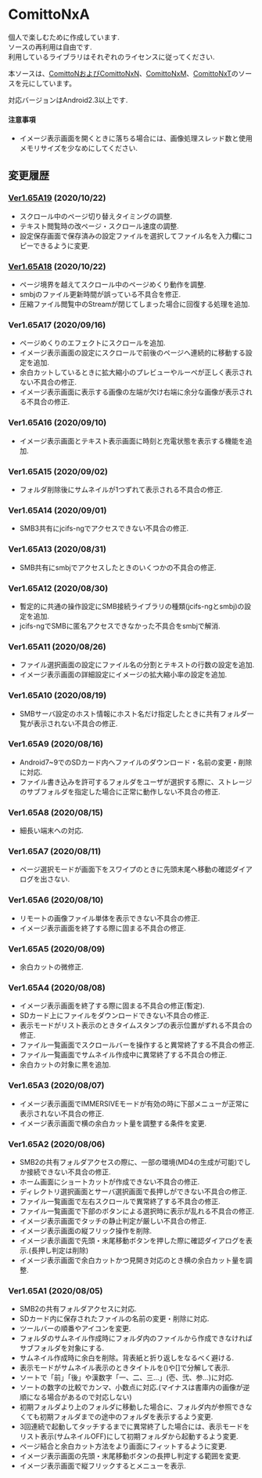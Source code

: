 # ComittoNxA

個人で楽しむために作成しています.  
ソースの再利用は自由です.  
利用しているライブラリはそれぞれのライセンスに従ってください.  

本ソースは、[ComittoNおよびComittoNxN](https://docs.google.com/open?id=0Bzx6UxEo3Pg0SXNIQVdRVnVqemM)、[ComittoNxM](https://www.axfc.net/u/3792235)、[ComittoNxT](https://www.axfc.net/u/3978158)のソースを元にしています。

対応バージョンはAndroid2.3以上です.  


#### 注意事項

  - イメージ表示画面を開くときに落ちる場合には、画像処理スレッド数と使用メモリサイズを少なめにしてください.  


## 変更履歴


### [Ver1.65A19](https://github.com/ComittoNxA/ComittoNxA/releases/tag/1.65A19) (2020/10/22)

  - スクロール中のページ切り替えタイミングの調整.
  - テキスト閲覧時の改ページ・スクロール速度の調整.
  - 設定保存画面で保存済みの設定ファイルを選択してファイル名を入力欄にコピーできるように変更.


### [Ver1.65A18](https://github.com/ComittoNxA/ComittoNxA/releases/tag/1.65A18) (2020/10/22)

  - ページ境界を越えてスクロール中のページめくり動作を調整.
  - smbjのファイル更新時間が誤っている不具合を修正.
  - 圧縮ファイル閲覧中のStreamが閉じてしまった場合に回復する処理を追加.


### Ver1.65A17 (2020/09/16)

  - ページめくりのエフェクトにスクロールを追加.
  - イメージ表示画面の設定にスクロールで前後のページへ連続的に移動する設定を追加.
  - 余白カットしているときに拡大縮小のプレビューやルーペが正しく表示されない不具合の修正.
  - イメージ表示画面に表示する画像の左端が欠け右端に余分な画像が表示される不具合の修正.


### Ver1.65A16 (2020/09/10)

  - イメージ表示画面とテキスト表示画面に時刻と充電状態を表示する機能を追加.


### Ver1.65A15 (2020/09/02)

  - フォルダ削除後にサムネイルが1つずれて表示される不具合の修正.


### Ver1.65A14 (2020/09/01)

  - SMB3共有にjcifs-ngでアクセスできない不具合の修正.


### Ver1.65A13 (2020/08/31)

  - SMB共有にsmbjでアクセスしたときのいくつかの不具合の修正.


### Ver1.65A12 (2020/08/30)

  - 暫定的に共通の操作設定にSMB接続ライブラリの種類(jcifs-ngとsmbj)の設定を追加.
  - jcifs-ngでSMBに匿名アクセスできなかった不具合をsmbjで解消.


### Ver1.65A11 (2020/08/26)

  - ファイル選択画面の設定にファイル名の分割とテキストの行数の設定を追加.
  - イメージ表示画面の詳細設定にイメージの拡大縮小率の設定を追加.


### Ver1.65A10 (2020/08/19)

  - SMBサーバ設定のホスト情報にホスト名だけ指定したときに共有フォルダ一覧が表示されない不具合の修正.


### Ver1.65A9 (2020/08/16)

  - Android7~9でのSDカード内へファイルのダウンロード・名前の変更・削除に対応.
  - ファイル書き込みを許可するフォルダをユーザが選択する際に、ストレージのサブフォルダを指定した場合に正常に動作しない不具合の修正.


### Ver1.65A8 (2020/08/15)

  - 細長い端末への対応.


### Ver1.65A7 (2020/08/11)

  - ページ選択モードが画面下をスワイプのときに先頭末尾へ移動の確認ダイアログを出さない.


### Ver1.65A6 (2020/08/10)

  - リモートの画像ファイル単体を表示できない不具合の修正.
  - イメージ表示画面を終了する際に固まる不具合の修正.


### Ver1.65A5 (2020/08/09)

  - 余白カットの微修正.


### Ver1.65A4 (2020/08/08)

  - イメージ表示画面を終了する際に固まる不具合の修正(暫定).
  - SDカード上にファイルをダウンロードできない不具合の修正.
  - 表示モードがリスト表示のときタイムスタンプの表示位置がずれる不具合の修正.
  - ファイル一覧画面でスクロールバーを操作すると異常終了する不具合の修正.
  - ファイル一覧画面でサムネイル作成中に異常終了する不具合の修正.
  - 余白カットの対象に黒を追加.


### Ver1.65A3 (2020/08/07)

  - イメージ表示画面でIMMERSIVEモードが有効の時に下部メニューが正常に表示されない不具合の修正.
  - イメージ表示画面で横の余白カット量を調整する条件を変更.


### Ver1.65A2 (2020/08/06)

  - SMB2の共有フォルダアクセスの際に、一部の環境(MD4の生成が可能)でしか接続できない不具合の修正.
  - ホーム画面にショートカットが作成できない不具合の修正.
  - ディレクトリ選択画面とサーバ選択画面で長押しができない不具合の修正.
  - ファイル一覧画面で左右スクロールで異常終了する不具合の修正.
  - ファイル一覧画面で下部のボタンによる選択時に表示が乱れる不具合の修正.
  - イメージ表示画面でタッチの静止判定が厳しい不具合の修正.
  - イメージ表示画面の縦フリック操作を削除.
  - イメージ表示画面で先頭・末尾移動ボタンを押した際に確認ダイアログを表示.(長押し判定は削除)
  - イメージ表示画面で余白カットかつ見開き対応のとき横の余白カット量を調整.


### Ver1.65A1 (2020/08/05)

  - SMB2の共有フォルダアクセスに対応.
  - SDカード内に保存されたファイルの名前の変更・削除に対応.
  - ツールバーの順番やアイコンを変更.
  - フォルダのサムネイル作成時にフォルダ内のファイルから作成できなければサブフォルダを対象にする.
  - サムネイル作成時に余白を削除。背表紙と折り返しをなるべく避ける.
  - 表示モードがサムネイル表示のときタイトルを()や[]で分解して表示.
  - ソートで「前」「後」や漢数字「一、二、三…」(壱、弐、参…)に対応.
  - ソートの数字の比較でカンマ、小数点に対応.(マイナスは書庫内の画像が逆順になる場合があるので対応しない)
  - 初期フォルダより上のフォルダに移動した場合に、フォルダ内が参照できなくても初期フォルダまでの途中のフォルダを表示するよう変更.
  - 3回連続で起動してタッチするまでに異常終了した場合には、表示モードをリスト表示(サムネイルOFF)にして初期フォルダから起動するよう変更.
  - ページ結合と余白カット方法をより画面にフィットするように変更.
  - イメージ表示画面の先頭・末尾移動ボタンの長押し判定する範囲を変更.
  - イメージ表示画面で縦フリックするとメニューを表示.

  
